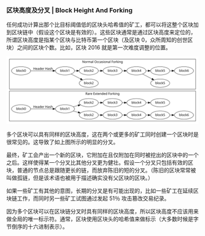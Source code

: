### 区块高度及分叉 | Block Height And Forking

任何成功计算出那个比目标阈值低的区块头哈希值的矿工，都可以将这整个区块加到区块链中（假设这个区块是有效的）。这些区块通常是通过区块高度来定位的，所谓区块高度是指某个区块与比特币第一个区块（及区块 0，众所周知的创世区块）之间的区块个数。比如，区块 2016 就是第一次难度调整的位置。

![比特币分叉](en-blockchain-fork.svg)

多个区块可以具有同样的区块高度，这在两个或更多的矿工同时创建一个区块时是很常见的。这导致了如上图所示的明显的分叉。

最终，矿工会产出一个新的区块，它附加在且仅附加在同时被挖出的区块中的一个之后。这样使得某一个分叉比其他分叉更为健壮。假设一个分叉只包括有效的区块，普通的节点总是跟随更长的链，而放弃陈旧的短的分叉。（陈旧的区块常常被叫做孤链，但是该术语也被用于描述确实没有父区块的区块。）

如果一些矿工有其他的意图，长期的分叉是有可能出现的，比如一些矿工在延续区块链工作，而同时另一些矿工试图通过发起 51％ 攻击篡改交易纪录。

因为多个区块可以在区块链分叉时具有同样的区块高度，所以区块高度不应该用来做全局的唯一标示符。通常，区块使用区块头的哈希值来做标示（大多数时候是字节倒序的十六进制表示）。